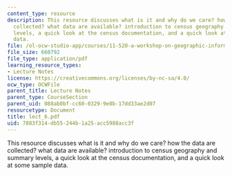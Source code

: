 ```yaml
---
content_type: resource
description: This resource discusses what is it and why do we care? how the data are
  collected? what data are available? introduction to census geography and summary
  levels, a quick look at the census documentation, and a quick look at some sample
  data.
file: /ol-ocw-studio-app/courses/11-520-a-workshop-on-geographic-information-systems-fall-2005/7883f314db55244b1a25acc5988acc3f_lect_6.pdf
file_size: 660792
file_type: application/pdf
learning_resource_types:
- Lecture Notes
license: https://creativecommons.org/licenses/by-nc-sa/4.0/
ocw_type: OCWFile
parent_title: Lecture Notes
parent_type: CourseSection
parent_uid: 088ab0bf-cc60-0329-9e0b-17dd33ae2d07
resourcetype: Document
title: lect_6.pdf
uid: 7883f314-db55-244b-1a25-acc5988acc3f
---
```

This resource discusses what is it and why do we care? how the data are collected? what data are available? introduction to census geography and summary levels, a quick look at the census documentation, and a quick look at some sample data.